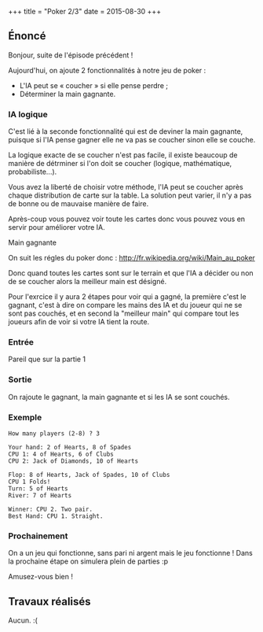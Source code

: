 +++
title = "Poker 2/3"
date = 2015-08-30
+++

## Énoncé

Bonjour, suite de l'épisode précédent !

Aujourd'hui, on ajoute 2 fonctionnalités à notre jeu de poker :

- L'IA peut se « coucher » si elle pense perdre ;
- Déterminer la main gagnante.

### IA logique

C'est lié à la seconde fonctionnalité qui est de deviner la main gagnante,
puisque si l'IA pense gagner elle ne va pas se coucher sinon elle se couche.

La logique exacte de se coucher n'est pas facile, il existe beaucoup de manière
de détrminer si l'on doit se coucher (logique, mathématique, probabiliste...).

Vous avez la liberté de choisir votre méthode, l'IA peut se coucher après
chaque distribution de carte sur la table. La solution peut varier, il n'y a
pas de bonne ou de mauvaise manière de faire.

Après-coup vous pouvez voir toute les cartes donc vous pouvez vous en servir
pour améliorer votre IA.

Main gagnante

On suit les régles du poker donc : http://fr.wikipedia.org/wiki/Main_au_poker

Donc quand toutes les cartes sont sur le terrain et que l'IA a décider ou non
de se coucher alors la meilleur main est désigné.

Pour l'exrcice il y aura 2 étapes pour voir qui a gagné, la première c'est le
gagnant, c'est à dire on compare les mains des IA et du joueur qui ne se sont
pas couchés, et en second la "meilleur main" qui compare tout les joueurs afin
de voir si votre IA tient la route.

### Entrée

Pareil que sur la partie 1

### Sortie

On rajoute le gagnant, la main gagnante et si les IA se sont couchés.

### Exemple

```text
How many players (2-8) ? 3

Your hand: 2 of Hearts, 8 of Spades
CPU 1: 4 of Hearts, 6 of Clubs
CPU 2: Jack of Diamonds, 10 of Hearts

Flop: 8 of Hearts, Jack of Spades, 10 of Clubs
CPU 1 Folds!
Turn: 5 of Hearts
River: 7 of Hearts

Winner: CPU 2. Two pair.
Best Hand: CPU 1. Straight.
```

### Prochainement

On a un jeu qui fonctionne, sans pari ni argent mais le jeu fonctionne ! Dans
la prochaine étape on simulera plein de parties :p

Amusez-vous bien !

## Travaux réalisés

Aucun. :(
